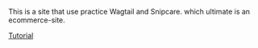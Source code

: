 This is a site that use practice Wagtail and Snipcare.
which ultimate is an ecommerce-site.

[Tutorial](https://snipcart.com/blog/django-ecommerce-tutorial-wagtail-cms)